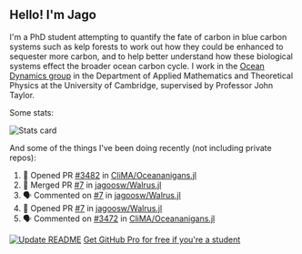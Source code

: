 ## Hello! I'm Jago

I'm a PhD student attempting to quantify the fate of carbon in blue carbon systems such as kelp forests to work out how they could be enhanced to sequester more carbon, and to help better understand how these biological systems effect the broader ocean carbon cycle. I work in the <a href="https://www.damtp.cam.ac.uk/user/jrt51/" class="emph">Ocean Dynamics group</a> in the Department of Applied Mathematics and Theoretical Physics at the University of Cambridge, supervised by Professor John Taylor.

Some stats:
<!--
![](https://raw.githubusercontent.com/jagoosw/jagoosw/main/profile-summary-card-output/nord_dark/0-profile-details.svg)
![](https://raw.githubusercontent.com/jagoosw/jagoosw/main/profile-summary-card-output/nord_dark/3-stats.svg)
![](https://raw.githubusercontent.com/jagoosw/jagoosw/main/profile-summary-card-output/nord_dark/4-productive-time.svg)
-->
![Stats card](https://github-readme-stats.vercel.app/api?username=jagoosw&count_private=true&show_icons=true&theme=transparent&hide_title=true&rank_icon=percentile&show=reviews)

And some of the things I've been doing recently (not including private repos):
<!--START_SECTION:activity-->
1. 💪 Opened PR [#3482](https://github.com/CliMA/Oceananigans.jl/pull/3482) in [CliMA/Oceananigans.jl](https://github.com/CliMA/Oceananigans.jl)
2. 🎉 Merged PR [#7](https://github.com/jagoosw/Walrus.jl/pull/7) in [jagoosw/Walrus.jl](https://github.com/jagoosw/Walrus.jl)
3. 🗣 Commented on [#7](https://github.com/jagoosw/Walrus.jl/pull/7#issuecomment-1957066642) in [jagoosw/Walrus.jl](https://github.com/jagoosw/Walrus.jl)
4. 💪 Opened PR [#7](https://github.com/jagoosw/Walrus.jl/pull/7) in [jagoosw/Walrus.jl](https://github.com/jagoosw/Walrus.jl)
5. 🗣 Commented on [#3472](https://github.com/CliMA/Oceananigans.jl/issues/3472#issuecomment-1942256057) in [CliMA/Oceananigans.jl](https://github.com/CliMA/Oceananigans.jl)
<!--END_SECTION:activity-->


[![Update README](https://github.com/jagoosw/jagoosw/actions/workflows/update-readme.yml/badge.svg)](https://github.com/jagoosw/jagoosw/actions/workflows/update-readme.yml)
[Get GitHub Pro for free if you're a student](https://education.github.com/pack)

